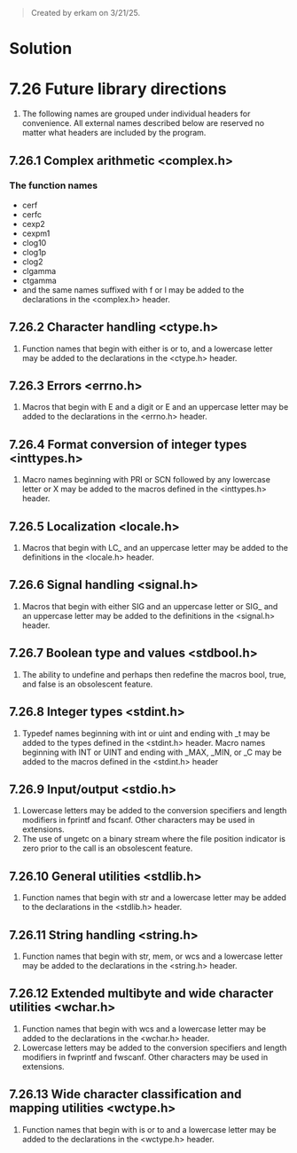 > Created by erkam on 3/21/25.

# Solution

# 7.26 Future library directions
1. The following names are grouped under individual headers for convenience. All external  names described below are reserved no matter what headers are included by the program.
## 7.26.1 Complex arithmetic <complex.h>
### The function names
- cerf
- cerfc
- cexp2
- cexpm1
- clog10
- clog1p
- clog2
- clgamma
- ctgamma
- and the same names suffixed with f or l may be added to the declarations in the <complex.h> header.
## 7.26.2 Character handling <ctype.h>
1. Function names that begin with either is or to, and a lowercase letter may be added to  the declarations in the <ctype.h> header.
## 7.26.3 Errors <errno.h>
1. Macros that begin with E and a digit or E and an uppercase letter may be added to the  declarations in the <errno.h> header.
## 7.26.4 Format conversion of integer types <inttypes.h>
1. Macro names beginning with PRI or SCN followed by any lowercase letter or X may be  added to the macros defined in the <inttypes.h> header.
## 7.26.5 Localization <locale.h>
1. Macros that begin with LC_ and an uppercase letter may be added to the definitions in  the <locale.h> header.
## 7.26.6 Signal handling <signal.h>
1. Macros that begin with either SIG and an uppercase letter or SIG_ and an uppercase  letter may be added to the definitions in the <signal.h> header.
## 7.26.7 Boolean type and values <stdbool.h>
1. The ability to undefine and perhaps then redefine the macros bool, true, and false is  an obsolescent feature.
## 7.26.8 Integer types <stdint.h>
1. Typedef names beginning with int or uint and ending with _t may be added to the  types defined in the <stdint.h> header. Macro names beginning with INT or UINT  and ending with _MAX, _MIN, or _C may be added to the macros defined in the <stdint.h> header

## 7.26.9 Input/output <stdio.h>
1. Lowercase letters may be added to the conversion specifiers and length modifiers in  fprintf and fscanf. Other characters may be used in extensions.
2. The use of ungetc on a binary stream where the file position indicator is zero prior to  the call is an obsolescent feature.
## 7.26.10 General utilities <stdlib.h>
1. Function names that begin with str and a lowercase letter may be added to the  declarations in the <stdlib.h> header.
## 7.26.11 String handling <string.h>
1. Function names that begin with str, mem, or wcs and a lowercase letter may be added  to the declarations in the <string.h> header.
## 7.26.12 Extended multibyte and wide character utilities <wchar.h>
1. Function names that begin with wcs and a lowercase letter may be added to the  declarations in the <wchar.h> header.
2. Lowercase letters may be added to the conversion specifiers and length modifiers in  fwprintf and fwscanf. Other characters may be used in extensions.
## 7.26.13 Wide character classification and mapping utilities <wctype.h>
1. Function names that begin with is or to and a lowercase letter may be added to the declarations in the <wctype.h> header.